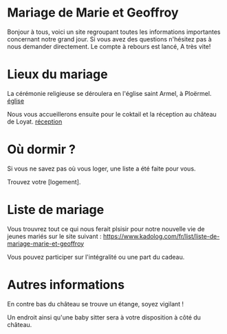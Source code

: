 # Mariage de Marie et Geoffroy

Bonjour à tous, 
voici un site regroupant toutes les informations importantes concernant notre grand jour.
Si vous avez des questions n'hésitez pas à nous demander directement.
Le compte à rebours est lancé, 
A très vite!

# Lieux du mariage
La cérémonie religieuse se déroulera en l'église saint Armel, à Ploërmel.
[église](https://www.google.fr/maps/place/%C3%89glise+Saint-Armel/@47.9319683,-2.4003434,17z/data=!3m1!4b1!4m5!3m4!1s0x480fc991fd9178e1:0xe8800240a7d7c281!8m2!3d47.9319647!4d-2.3983334?hl=fr)

Nous vous accueillerons ensuite pour le coktail et la réception au château de Loyat. 
[réception](https://www.google.fr/maps/place/Ch%C3%A2teau+de+Loyat/@47.996276,-2.4091298,17z/data=!4m5!3m4!1s0x480fca4072cc7067:0x7eae8f2b799ae11!8m2!3d47.9962724!4d-2.4069411?hl=fr)

# Où dormir ?
Si vous ne savez pas où vous loger, une liste a été faite pour vous.

Trouvez votre [logement].

# Liste de mariage
Vous trouvrez tout ce qui nous ferait plsisir pour notre nouvelle vie de jeunes mariés sur le site suivant :
https://www.kadolog.com/fr/list/liste-de-mariage-marie-et-geoffroy 

Vous pouvez participer sur l'intégralité ou une part du cadeau.

# Autres informations
En contre bas du château se trouve un étange, soyez vigilant !

Un endroit ainsi qu'une baby sitter sera à votre disposition à côté du château.
